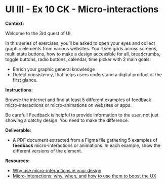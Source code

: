 # UI III - Ex 10 CK - Micro-interactions

**Context:** 

Welcome to the 3rd quest of UI.

In this series of exercises, you’ll be asked to open your eyes and collect graphic elements from various websites. You’ll see grids across screens, multi state buttons, how to make a design accessible for all, breadcrumbs, toggle buttons, radio buttons, calendar, time picker with 2 main goals: 

- Enrich your graphic general knowledge
- Detect consistency, that helps users understand a digital product at the first glance.

**Instructions:** 

Browse the internet and find at least 5 different examples of feedback micro-interactions or micro-animations on websites or apps. 

Be careful! Feedback is helpful to provide information to the user, not just showing a catchy design. You need to make the difference. 

**Deliverable:**

- A PDF document extracted from a Figma file gathering 5 examples of **feedback** micro-interactions or animations. In each example, show the different versions of the element.

**Resources:**

- [Why use micro-interactions in your design](https://hike.one/update/why-use-micro-animations-in-your-design)
- [Micro-interactions: why, when,  and how to use them to boost the UX](https://uxdesign.cc/micro-interactions-why-when-and-how-to-use-them-to-boost-the-ux-17094b3baaa0)
